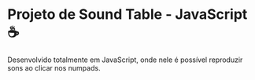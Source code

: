 # Projeto de Sound Table - JavaScript ☕

Desenvolvido totalmente em JavaScript, onde nele é possível reproduzir sons ao clicar nos numpads.


